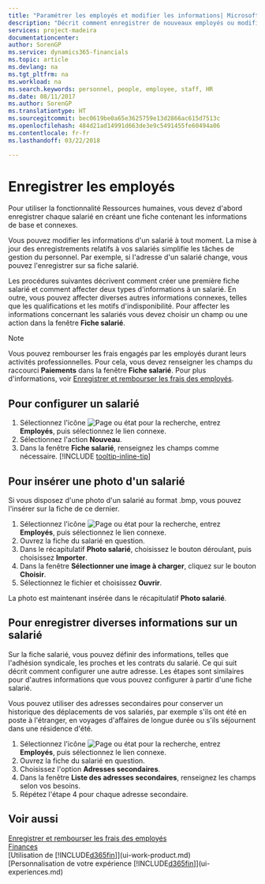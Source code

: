 ```yaml
---
title: "Paramétrer les employés et modifier les informations| Microsoft Docs"
description: "Décrit comment enregistrer de nouveaux employés ou modifier les informations concernant ceux existants."
services: project-madeira
documentationcenter: 
author: SorenGP
ms.service: dynamics365-financials
ms.topic: article
ms.devlang: na
ms.tgt_pltfrm: na
ms.workload: na
ms.search.keywords: personnel, people, employee, staff, HR
ms.date: 08/11/2017
ms.author: SorenGP
ms.translationtype: HT
ms.sourcegitcommit: bec0619be0a65e3625759e13d2866ac615d7513c
ms.openlocfilehash: 484d21ad14991d663de3e9c5491455fe60494a06
ms.contentlocale: fr-fr
ms.lasthandoff: 03/22/2018

---
```

# <a name="register-employees"></a>Enregistrer les employés
Pour utiliser la fonctionnalité Ressources humaines, vous devez d'abord enregistrer chaque salarié en créant une fiche contenant les informations de base et connexes.

Vous pouvez modifier les informations d'un salarié à tout moment. La mise à jour des enregistrements relatifs à vos salariés simplifie les tâches de gestion du personnel. Par exemple, si l'adresse d'un salarié change, vous pouvez l'enregistrer sur sa fiche salarié.

Les procédures suivantes décrivent comment créer une première fiche salarié et comment affecter deux types d'informations à un salarié. En outre, vous pouvez affecter diverses autres informations connexes, telles que les qualifications et les motifs d'indisponibilité. Pour affecter les informations concernant les salariés vous devez choisir un champ ou une action dans la fenêtre **Fiche salarié**.

> [!NOTE]  
> Vous pouvez rembourser les frais engagés par les employés durant leurs activités professionnelles. Pour cela, vous devez renseigner les champs du raccourci **Paiements** dans la fenêtre **Fiche salarié**. Pour plus d'informations, voir [Enregistrer et rembourser les frais des employés](finance-how-record-reimburse-employee-expenses.md).

## <a name="to-set-up-an-employee"></a>Pour configurer un salarié
1. Sélectionnez l'icône ![Page ou état pour la recherche](media/ui-search/search_small.png "icône Page ou état pour la recherche"), entrez **Employés**, puis sélectionnez le lien connexe.
2. Sélectionnez l'action **Nouveau**.
3. Dans la fenêtre **Fiche salarié**, renseignez les champs comme nécessaire. [!INCLUDE [tooltip-inline-tip](includes/tooltip-inline-tip_md.md)]

## <a name="to-insert-a-picture-of-an-employee"></a>Pour insérer une photo d'un salarié
Si vous disposez d'une photo d'un salarié au format .bmp, vous pouvez l'insérer sur la fiche de ce dernier.

1. Sélectionnez l'icône ![Page ou état pour la recherche](media/ui-search/search_small.png "icône Page ou état pour la recherche"), entrez **Employés**, puis sélectionnez le lien connexe.
2. Ouvrez la fiche du salarié en question.
3. Dans le récapitulatif **Photo salarié**, choisissez le bouton déroulant, puis choisissez **Importer**.
4. Dans la fenêtre **Sélectionner une image à charger**, cliquez sur le bouton **Choisir**.
5. Sélectionnez le fichier et choisissez **Ouvrir**.

La photo est maintenant insérée dans le récapitulatif **Photo salarié**.

## <a name="to-register-various-information-about-an-employee"></a>Pour enregistrer diverses informations sur un salarié
Sur la fiche salarié, vous pouvez définir des informations, telles que l'adhésion syndicale, les proches et les contrats du salarié. Ce qui suit décrit comment configurer une autre adresse. Les étapes sont similaires pour d'autres informations que vous pouvez configurer à partir d'une fiche salarié.

Vous pouvez utiliser des adresses secondaires pour conserver un historique des déplacements de vos salariés, par exemple s'ils ont été en poste à l'étranger, en voyages d'affaires de longue durée ou s'ils séjournent dans une résidence d'été.

1. Sélectionnez l'icône ![Page ou état pour la recherche](media/ui-search/search_small.png "icône Page ou état pour la recherche"), entrez **Employés**, puis sélectionnez le lien connexe.
2. Ouvrez la fiche du salarié en question.
3. Choisissez l'option **Adresses secondaires**.
4. Dans la fenêtre **Liste des adresses secondaires**, renseignez les champs selon vos besoins.
5. Répétez l'étape 4 pour chaque adresse secondaire.

## <a name="see-also"></a>Voir aussi
[Enregistrer et rembourser les frais des employés](finance-how-record-reimburse-employee-expenses.md)  
[Finances](finance.md)  
[Utilisation de [!INCLUDE[d365fin](includes/d365fin_md.md)]](ui-work-product.md)  
[Personnalisation de votre expérience [!INCLUDE[d365fin](includes/d365fin_md.md)]](ui-experiences.md)

